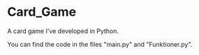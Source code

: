 # Card_Game
A card game I've developed in Python. 

You can find the code in the files "main.py" and "Funktioner.py". 
